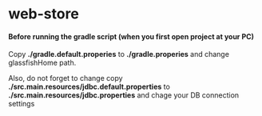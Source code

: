 # web-store

#### Before running the gradle script (when you first open project at your PC)

Copy **./gradle.default.properies** to **./gradle.properies** and change glassfishHome path.

Also, do not forget to change copy **./src.main.resources/jdbc.default.properties** to
 **./src.main.resources/jdbc.properties** and chage your DB connection settings
